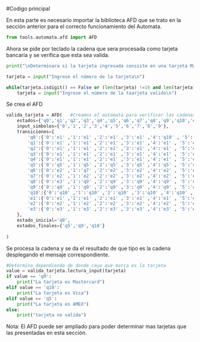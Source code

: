 #Codigo principal
<div class=text-justify>
En esta parte es necesario importar la biblioteca AFD que se trato en la sección anterior para el correcto funcionamiento del Automata.
</div>

``` python
from tools.automata.afd import AFD
```
<div class=text-justify>
    Ahora se pide por teclado la cadena que sera procesada como tarjeta bancaría y se verifica que esta sea valida.

</div>

``` python
print("\nDeterminara si la tarjeta ingresada consiste en una tarjeta MasterCard, Visa o AMEX si es expedida en México \n")

tarjeta = input("Ingrese el número de la tarjeta\n")

while(tarjeta.isdigit() == False or (len(tarjeta) !=16 and len(tarjeta)!=15)):   #Se encarga de verificar que la tarjeta cumpla con los digitos
    tarjeta = input("Ingrese el número de la taarjeta valido\n")

```
<div class=text-justify>
    Se crea el AFD
</div>

``` python
valida_tarjeta = AFD(   #Creamos el automata para verificar las cadenas
    estados={'q0','q1','q2','q3','q4','q5','q6','q7','q8','q9','q10','e1','e2','e3'},
    input_simbolos={'0','1','2','3','4','5','6','7','8','9'},
    transiciones={
        'q0':{'0':'e1' ,'1':'e1' ,'2':'e1' ,'3':'e1' ,'4':'q10' , '5':'q8' , '6':'e1' ,'7':'e1' ,'8':'e1' ,'9':'e1'},
        'q1':{'0':'e1' ,'1':'e1' ,'2':'e1' ,'3':'e1' ,'4':'e1' , '5':'e1' , '6':'e1' ,'7':'q2' ,'8':'e1' ,'9':'e1' },
        'q2':{'0':'e1' ,'1':'e1' ,'2':'e1' ,'3':'e1' ,'4':'e1' , '5':'e1' , '6':'q3' ,'7':'e1' ,'8':'e1' ,'9':'e1' },
        'q3':{'0':'e1' ,'1':'e1' ,'2':'e1' ,'3':'e1' ,'4':'e1' , '5':'q4' , '6':'e1' ,'7':'q6' ,'8':'e1' ,'9':'e1' },
        'q4':{'0':'e1' ,'1':'e1' ,'2':'e1' ,'3':'e1' ,'4':'e1' , '5':'e1' , '6':'q5' ,'7':'q5' ,'8':'q5' ,'9':'q5' },
        'q5':{'0':'q5' ,'1':'q5' ,'2':'q5' ,'3':'q5' ,'4':'q5' , '5':'q5' , '6':'q5' ,'7':'q5' ,'8':'q5' ,'9':'q5' },
        'q6':{'0':'e2' ,'1':'q7' ,'2':'e2' ,'3':'e2' ,'4':'e2' , '5':'e2' , '6':'e2' ,'7':'e2' ,'8':'e2' ,'9':'e2' },
        'q7':{'0':'e2' ,'1':'e2' ,'2':'e2' ,'3':'e2' ,'4':'e2' , '5':'e2' , '6':'e2' ,'7':'e2' ,'8':'e2' ,'9':'q5' },
        'q8':{'0':'e3' ,'1':'q9' ,'2':'q9' ,'3':'q9' ,'4':'q9' , '5':'q9' , '6':'e3' ,'7':'e3' ,'8':'e3' ,'9':'e3' },
        'q9':{'0':'q9' ,'1':'q9' ,'2':'q9' ,'3':'q9' ,'4':'q9' , '5':'q9' , '6':'q9' ,'7':'q9' ,'8':'q9' ,'9':'q9' },
        'q10':{'0':'q10' ,'1':'q10' ,'2':'q10' ,'3':'q10' ,'4':'q10' , '5':'q10' , '6':'q10' ,'7':'q10' ,'8':'q10' ,'9':'q10' },
        'e1':{'0':'e1' ,'1':'e1' ,'2':'e1' ,'3':'e1' ,'4':'e1' , '5':'e1' , '6':'e1' ,'7':'e1' ,'8':'e1' ,'9':'e1' },
        'e2':{'0':'e2' ,'1':'e2' ,'2':'e2' ,'3':'e2' ,'4':'e2' , '5':'e2' , '6':'e2' ,'7':'e2' ,'8':'e2' ,'9':'e2' },
        'e3':{'0':'e3' ,'1':'e3' ,'2':'e3' ,'3':'e3' ,'4':'e3' , '5':'e3' , '6':'e3' ,'7':'e3' ,'8':'e3' ,'9':'e3' },
    },
    estado_inicial='q0',
    estados_finales={'q5','q9','q10'}
    
)
``` 
<div class=text-justify>
    Se procesa la cadena y se da el resultado de que tipo es la cadena desplegando el mensaje correspondiente.
</div>

``` python
#Determina dependiendo de donde cayo que marca es la tarjeta
value = valida_tarjeta.lectura_input(tarjeta)
if value == 'q9':
    print("La tarjeta es Mastercard")
elif value == 'q10':
    print("La tarjeta es Visa")
elif value == 'q5':
    print("La tarjeta es AMEX")
else:
    print("tarjeta no valida")

``` 
<div class=text-justify>
    Nota: El AFD puede ser ampliado para poder determinar mas tarjetas que las presentadas en esta sección.
</div>
